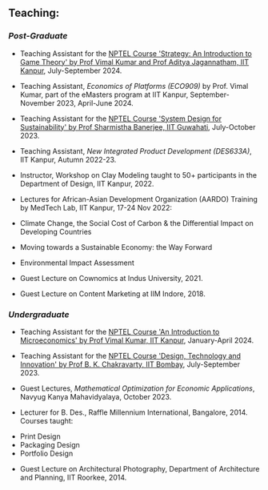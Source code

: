 
## **Teaching:**

### ***Post-Graduate***

- Teaching Assistant for the [NPTEL Course 'Strategy: An Introduction to Game Theory' by Prof Vimal Kumar and Prof Aditya Jagannatham, IIT Kanpur](https://onlinecourses.nptel.ac.in/noc24_mg77/preview), July-September 2024.

- Teaching Assistant, *Economics of Platforms (ECO909)* by Prof. Vimal Kumar, part of the eMasters program at IIT Kanpur, September-November 2023, April-June 2024.

- Teaching Assistant for the [NPTEL Course 'System Design for Sustainability' by Prof Sharmistha Banerjee, IIT Guwahati](https://nptel.ac.in/courses/107103081), July-October 2023.

- Teaching Assistant, *New Integrated Product Development (DES633A)*, IIT Kanpur, Autumn 2022-23.

- Instructor, Workshop on Clay Modeling taught to 50+ participants in the Department of Design, IIT Kanpur, 2022.

- Lectures for African-Asian Development Organization (AARDO) Training by MedTech Lab, IIT Kanpur, 17-24 Nov 2022:

* Climate Change, the Social Cost of Carbon & the Differential Impact on Developing Countries

* Moving towards a Sustainable Economy: the Way Forward

* Environmental Impact Assessment

- Guest Lecture on Cownomics at Indus University, 2021.

- Guest Lecture on Content Marketing at IIM Indore, 2018.

### ***Undergraduate***

- Teaching Assistant for the [NPTEL Course 'An Introduction to Microeconomics' by Prof Vimal Kumar, IIT Kanpur](https://onlinecourses.nptel.ac.in/noc24_hs17/preview), January-April 2024.

- Teaching Assistant for the [NPTEL Course 'Design, Technology and Innovation' by Prof B. K. Chakravarty, IIT Bombay](https://nptel.ac.in/courses/107101088), July-September 2023.

- Guest Lectures, *Mathematical Optimization for Economic Applications*, Navyug Kanya Mahavidyalaya, October 2023.

- Lecturer for B. Des., Raffle Millennium International, Bangalore, 2014. Courses taught:

* Print Design
* Packaging Design
* Portfolio Design

- Guest Lecture on Architectural Photography, Department of Architecture and Planning, IIT Roorkee, 2014.
